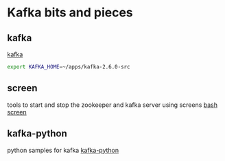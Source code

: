 # Kafka bits and pieces

## kafka
[kafka](https://kafka.apache.org)
```bash
export KAFKA_HOME=~/apps/kafka-2.6.0-src
```

## screen
tools to start and stop the zookeeper and kafka server using screens
[bash screen](https://www.gnu.org/software/screen/manual/screen.html)

## kafka-python
python samples for kafka
[kafka-python](https://pypi.org/project/kafka-python)

